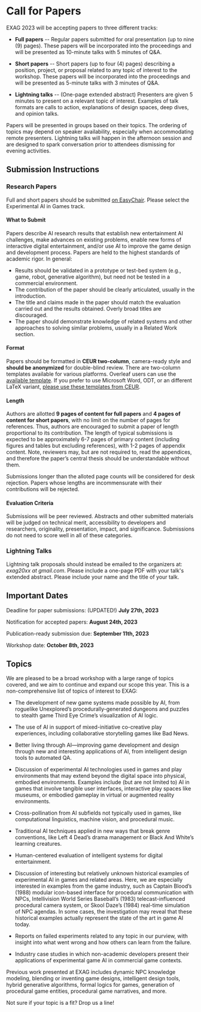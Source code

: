 # Call for Papers

EXAG 2023 will be accepting papers to three different tracks:

* **Full papers** -- Regular papers submitted for oral presentation (up to nine (9) pages). These papers will be incorporated into the proceedings and will be presented as 10-minute talks with 5 minutes of Q&A.

* **Short papers** -- Short papers (up to four (4) pages) describing a position, project, or proposal related to any topic of interest to the workshop. These papers will be incorporated into the proceedings and will be presented as 5-minute talks with 3 minutes of Q&A.

* **Lightning talks** -- (One-page extended abstract) Presenters are given 5 minutes to present on a relevant topic of interest. Examples of talk formats are calls to action, explanations of design spaces, deep dives, and opinion talks.

Papers will be presented in groups based on their topics. The ordering of topics may depend on speaker availability,
especially when accommodating remote presenters. Lightning talks will happen in the afternoon session and are designed to spark conversation prior to attendees dismissing for evening activities.

## Submission Instructions

### Research Papers

Full and short papers should be submitted [on EasyChair](https://easychair.org/my/conference?conf=aiide23). Please select the Experimental AI in Games track.

#### What to Submit

Papers describe AI research results that establish new entertainment AI challenges, make advances on existing problems, enable new forms of interactive digital entertainment, and/or use AI to improve the game design and development process.  Papers are held to the highest standards of academic rigor. In general:

* Results should be validated in a prototype or test-bed system (e.g., game, robot, generative algorithm), but need not be tested in a commercial environment.
* The contribution of the paper should be clearly articulated, usually in the introduction.
* The title and claims made in the paper should match the evaluation carried out and the results obtained. Overly broad titles are discouraged.
* The paper should demonstrate knowledge of related systems and other approaches to solving similar problems, usually in a Related Work section.

#### Format

Papers should be formatted in **CEUR two-column**, camera-ready style and **should be anonymized** for double-blind review. There are two-column templates available for various platforms. Overleaf users can use the [available template](https://www.overleaf.com/latex/templates/template-for-submissions-to-ceur-workshop-proceedings-ceur-ws-dot-org/wqyfdgftmcfw). If you prefer to use Microsoft Word, ODT, or an different LaTeX variant, [please use these templates from CEUR](http://ceur-ws.org/Vol-XXX/CEURART.zip).

#### Length

Authors are allotted **9 pages of content for full papers** and **4 pages of content for short papers**, with no limit on the number of pages for references. Thus, authors are encouraged to submit a paper of length proportional to its contribution. The length of typical submissions is expected to be approximately 6-7 pages of primary content (including figures and tables but excluding references), with 1-2 pages of appendix content. Note, reviewers may, but are not required to, read the appendices, and therefore the paper’s central thesis should be understandable without them.

Submissions longer than the alloted page counts will be considered for desk rejection. Papers whose lengths are incommensurate with their contributions will be rejected.

#### Evaluation Criteria

Submissions will be peer reviewed. Abstracts and other submitted materials will be judged on technical merit, accessibility to developers and researchers, originality, presentation, impact, and significance. Submissions do not need to score well in all of these categories.

### Lightning Talks

Lightning talk proposals should instead be emailed to the organizers at: *exag20xx at gmail.com*. Please include a one-page PDF with your talk's extended abstract. Please include your name and the title of your talk.

## Important Dates

Deadline for paper submissions: (UPDATED!) **July 27th, 2023**

Notification for accepted papers: **August 24th, 2023**

Publication-ready submission due: **September 11th, 2023**

Workshop date: **October 8th, 2023**

## Topics

We are pleased to be a broad workshop with a large range of topics covered, and we aim to continue and expand our scope this year. This is a non-comprehensive list of topics of interest to EXAG:

* The development of new game systems made possible by AI, from roguelike Unexplored’s procedurally-generated dungeons and puzzles to stealth game Third Eye Crime’s visualization of AI logic.

* The use of AI in support of mixed-initiative co-creative play experiences, including collaborative storytelling games like Bad News.

* Better living through AI—improving game development and design through new and interesting applications of AI, from intelligent design tools to automated QA.

* Discussion of experimental AI technologies used in games and play environments that may extend beyond the digital space into physical, embodied environments. Examples include (but are not limited to) AI in games that involve tangible user interfaces, interactive play spaces like museums, or embodied gameplay in virtual or augmented reality environments.

* Cross-pollination from AI subfields not typically used in games, like computational linguistics, machine vision,
and procedural music.

* Traditional AI techniques applied in new ways that break genre conventions, like Left 4 Dead’s drama management or Black And White’s learning creatures.

* Human-centered evaluation of intelligent systems for digital entertainment.

* Discussion of interesting but relatively unknown historical examples of experimental AI in games and related areas. Here, we are especially interested in examples from the game industry, such as Captain Blood’s (1988) modular icon-based interface for procedural communication with NPCs, Intellivision World Series Baseball’s (1983) telecast-influenced procedural camera system, or Skool Daze’s (1984) real-time simulation of NPC agendas. In some cases, the investigation may reveal that these historical examples actually represent the state of the art in game AI today.

* Reports on failed experiments related to any topic in our purview, with insight into what went wrong and how others can learn from the failure.

* Industry case studies in which non-academic developers present their applications of experimental game AI in commercial game contexts.

Previous work presented at EXAG includes dynamic NPC knowledge modeling, blending or inventing game designs, intelligent design tools, hybrid generative algorithms, formal logics for games, generation of procedural game entities, procedural game narratives, and more.

Not sure if your topic is a fit? Drop us a line!
